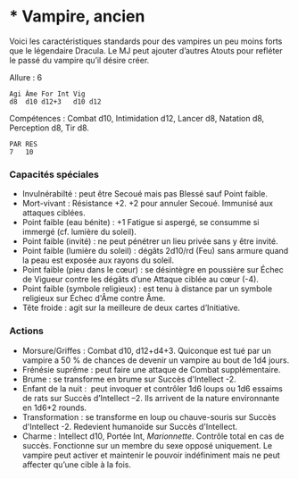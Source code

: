 
# * Vampire, ancien
Voici les caractéristiques standards pour des vampires un peu moins forts que le légendaire Dracula. Le MJ peut ajouter d’autres Atouts pour refléter le passé du vampire qu’il désire créer.

Allure : 6

	Agi	Âme	For	Int	Vig
	d8	d10	d12+3	d10	d12

Compétences : Combat d10, Intimidation d12, Lancer d8, Natation d8, Perception d8, Tir d8.

	PAR	RES
	7	10

### Capacités spéciales
- Invulnérabilté : peut être Secoué mais pas Blessé sauf Point faible.
- Mort-vivant : Résistance +2. +2 pour annuler Secoué. Immunisé aux attaques ciblées.
- Point faible (eau bénite) : +1 Fatigue si aspergé, se consumme si immergé (cf. lumière du soleil).
- Point faible (invité) : ne peut pénétrer un lieu privée sans y être invité.
- Point faible (lumière du soleil) : dégâts 2d10/rd (Feu) sans armure quand la peau est exposée aux rayons du soleil.
- Point faible (pieu dans le cœur) : se désintègre en poussière sur Échec de Vigueur contre les dégâts d’une Attaque ciblée au cœur (-4).
- Point faible (symbole religieux) : est tenu à distance par un symbole religieux sur Échec d'Âme contre Âme.
- Tête froide : agit sur la meilleure de deux cartes d’Initiative.

### Actions
- Morsure/Griffes : Combat d10, d12+d4+3. Quiconque est tué par un vampire a 50 % de chances de devenir un vampire au bout de 1d4 jours.
- Frénésie suprême : peut faire une attaque de Combat supplémentaire.
- Brume : se transforme en brume sur Succès d'Intellect -2.
- Enfant de la nuit :  peut invoquer et contrôler 1d6 loups ou 1d6 essaims de rats sur Succès d’Intellect –2. Ils arrivent de la nature environnante en 1d6+2 rounds.
- Transformation : se transforme en loup ou chauve-souris sur Succès d'Intellect -2. Redevient humanoïde sur Succès d'Intellect.
- Charme : Intellect d10, Portée Int, _Marionnette_. Contrôle total en cas de succès. Fonctionne sur un membre du sexe opposé uniquement. Le vampire peut activer et maintenir le pouvoir indéfiniment mais ne peut affecter qu’une cible à la fois.
